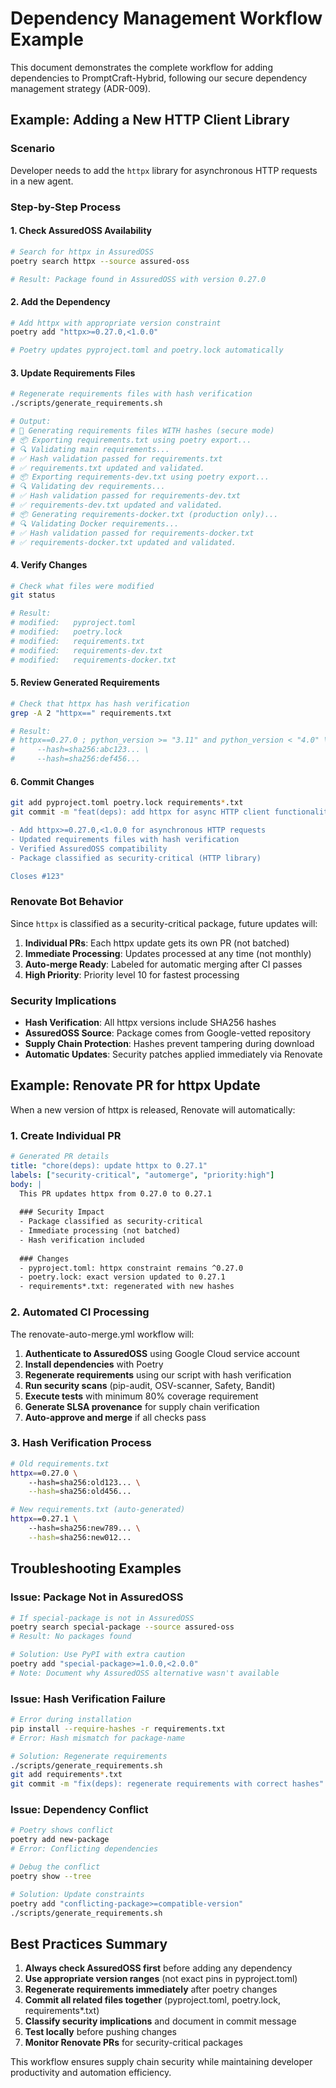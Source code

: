 # Dependency Management Workflow Example

This document demonstrates the complete workflow for adding dependencies to PromptCraft-Hybrid, following our secure dependency management strategy (ADR-009).

## Example: Adding a New HTTP Client Library

### Scenario
Developer needs to add the `httpx` library for asynchronous HTTP requests in a new agent.

### Step-by-Step Process

#### 1. Check AssuredOSS Availability

```bash
# Search for httpx in AssuredOSS
poetry search httpx --source assured-oss

# Result: Package found in AssuredOSS with version 0.27.0
```

#### 2. Add the Dependency

```bash
# Add httpx with appropriate version constraint
poetry add "httpx>=0.27.0,<1.0.0"

# Poetry updates pyproject.toml and poetry.lock automatically
```

#### 3. Update Requirements Files

```bash
# Regenerate requirements files with hash verification
./scripts/generate_requirements.sh

# Output:
# 🔐 Generating requirements files WITH hashes (secure mode)
# 📦 Exporting requirements.txt using poetry export...
# 🔍 Validating main requirements...
# ✅ Hash validation passed for requirements.txt
# ✅ requirements.txt updated and validated.
# 📦 Exporting requirements-dev.txt using poetry export...
# 🔍 Validating dev requirements...
# ✅ Hash validation passed for requirements-dev.txt
# ✅ requirements-dev.txt updated and validated.
# 📦 Generating requirements-docker.txt (production only)...
# 🔍 Validating Docker requirements...
# ✅ Hash validation passed for requirements-docker.txt
# ✅ requirements-docker.txt updated and validated.
```

#### 4. Verify Changes

```bash
# Check what files were modified
git status

# Result:
# modified:   pyproject.toml
# modified:   poetry.lock
# modified:   requirements.txt
# modified:   requirements-dev.txt
# modified:   requirements-docker.txt
```

#### 5. Review Generated Requirements

```bash
# Check that httpx has hash verification
grep -A 2 "httpx==" requirements.txt

# Result:
# httpx==0.27.0 ; python_version >= "3.11" and python_version < "4.0" \
#     --hash=sha256:abc123... \
#     --hash=sha256:def456...
```

#### 6. Commit Changes

```bash
git add pyproject.toml poetry.lock requirements*.txt
git commit -m "feat(deps): add httpx for async HTTP client functionality

- Add httpx>=0.27.0,<1.0.0 for asynchronous HTTP requests
- Updated requirements files with hash verification
- Verified AssuredOSS compatibility
- Package classified as security-critical (HTTP library)

Closes #123"
```

### Renovate Bot Behavior

Since `httpx` is classified as a security-critical package, future updates will:

1. **Individual PRs**: Each httpx update gets its own PR (not batched)
2. **Immediate Processing**: Updates processed at any time (not monthly)
3. **Auto-merge Ready**: Labeled for automatic merging after CI passes
4. **High Priority**: Priority level 10 for fastest processing

### Security Implications

- **Hash Verification**: All httpx versions include SHA256 hashes
- **AssuredOSS Source**: Package comes from Google-vetted repository
- **Supply Chain Protection**: Hashes prevent tampering during download
- **Automatic Updates**: Security patches applied immediately via Renovate

## Example: Renovate PR for httpx Update

When a new version of httpx is released, Renovate will automatically:

### 1. Create Individual PR

```yaml
# Generated PR details
title: "chore(deps): update httpx to 0.27.1"
labels: ["security-critical", "automerge", "priority:high"]
body: |
  This PR updates httpx from 0.27.0 to 0.27.1
  
  ### Security Impact
  - Package classified as security-critical
  - Immediate processing (not batched)
  - Hash verification included
  
  ### Changes
  - pyproject.toml: httpx constraint remains ^0.27.0
  - poetry.lock: exact version updated to 0.27.1
  - requirements*.txt: regenerated with new hashes
```

### 2. Automated CI Processing

The renovate-auto-merge.yml workflow will:

1. **Authenticate to AssuredOSS** using Google Cloud service account
2. **Install dependencies** with Poetry
3. **Regenerate requirements** using our script with hash verification
4. **Run security scans** (pip-audit, OSV-scanner, Safety, Bandit)
5. **Execute tests** with minimum 80% coverage requirement
6. **Generate SLSA provenance** for supply chain verification
7. **Auto-approve and merge** if all checks pass

### 3. Hash Verification Process

```bash
# Old requirements.txt
httpx==0.27.0 \
    --hash=sha256:old123... \
    --hash=sha256:old456...

# New requirements.txt (auto-generated)
httpx==0.27.1 \
    --hash=sha256:new789... \
    --hash=sha256:new012...
```

## Troubleshooting Examples

### Issue: Package Not in AssuredOSS

```bash
# If special-package is not in AssuredOSS
poetry search special-package --source assured-oss
# Result: No packages found

# Solution: Use PyPI with extra caution
poetry add "special-package>=1.0.0,<2.0.0"
# Note: Document why AssuredOSS alternative wasn't available
```

### Issue: Hash Verification Failure

```bash
# Error during installation
pip install --require-hashes -r requirements.txt
# Error: Hash mismatch for package-name

# Solution: Regenerate requirements
./scripts/generate_requirements.sh
git add requirements*.txt
git commit -m "fix(deps): regenerate requirements with correct hashes"
```

### Issue: Dependency Conflict

```bash
# Poetry shows conflict
poetry add new-package
# Error: Conflicting dependencies

# Debug the conflict
poetry show --tree

# Solution: Update constraints
poetry add "conflicting-package>=compatible-version"
./scripts/generate_requirements.sh
```

## Best Practices Summary

1. **Always check AssuredOSS first** before adding any dependency
2. **Use appropriate version ranges** (not exact pins in pyproject.toml)
3. **Regenerate requirements immediately** after poetry changes
4. **Commit all related files together** (pyproject.toml, poetry.lock, requirements*.txt)
5. **Classify security implications** and document in commit message
6. **Test locally** before pushing changes
7. **Monitor Renovate PRs** for security-critical packages

This workflow ensures supply chain security while maintaining developer productivity and automation efficiency.